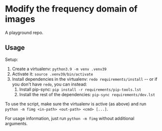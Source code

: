 # Modify the frequency domain of images

A playground repo.

## Usage

Setup:

1. Create a virtualenv: `python3.9 -m venv .venv39`
2. Activate it: `source .venv39/bin/activate`
3. Install dependencies in the virtualenv: `redo requirements/install`
   -- or if you don't have `redo`, you can instead:
    1. Install pip-sync: `pip install -r requirements/pip-tools.lst`
    2. Install the rest of the dependencies: `pip-sync requirements/dev.lst`

To use the script, make sure the virtualenv is active (as above) and
run `python -m fimg <in-path> <out-path> <cmd> [...]`.

For usage information, just run `python -m fimg` without additional arguments.
